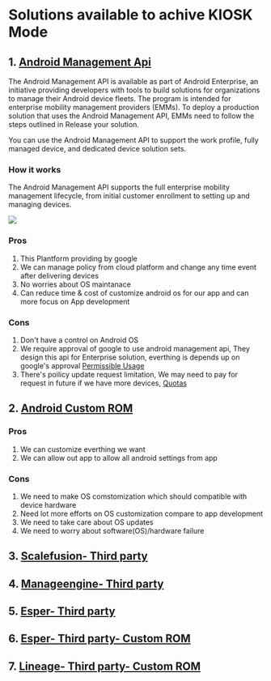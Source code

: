 # Solutions available to achive KIOSK Mode

## 1. [Android Management Api](https://developers.google.com/android/management)  
The Android Management API is available as part of Android Enterprise, an initiative providing developers with tools to build solutions for organizations to manage their Android device fleets. The program is intended for enterprise mobility management providers (EMMs). To deploy a production solution that uses the Android Management API, EMMs need to follow the steps outlined in Release your solution.

You can use the Android Management API to support the work profile, fully managed device, and dedicated device solution sets.

### How it works
The Android Management API supports the full enterprise mobility management lifecycle, from initial customer enrollment to setting up and managing devices.


![](https://developers.google.com/android/management/images/android-management-api.png)

### Pros
1. This Plantform providing by google 
2. We can manage policy from cloud platform and change any time event after delivering devices 
3. No worries about OS maintanace 
4. Can reduce time & cost of customize android os for our app and can more focus on App development 

### Cons
1. Don't have a control on Android OS
2. We require approval of google to use android management api, They design this api for Enterprise solution, everthing is depends up on google's approval [Permissible Usage](https://developers.google.com/android/management/permissible-usage)
3. There's poilicy update request limitation, We may need to pay for request in future if we have more devices, [Quotas](https://developers.google.com/android/management/permissible-usage)


## 2. [Android Custom ROM](https://source.android.com)

### Pros
1. We can customize everthing we want 
2. We can allow out app to allow all android settings from app 

### Cons
1. We need to make OS comstomization which should compatible with device hardware
2. Need lot more efforts on OS customization compare to app development
3. We need to take care about OS updates
4. We need to worry about software(OS)/hardware failure 

## 3. [Scalefusion- Third party](https://scalefusion.com/features-overview)
## 4. [Manageengine- Third party](https://www.manageengine.com/mobile-device-management/features.html)
## 5. [Esper- Third party](https://www.esper.io)

## 6. [Esper- Third party- Custom ROM](https://www.esper.io/esper-android-x86)
## 7. [Lineage- Third party- Custom ROM](https://lineageos.org/)

                                
